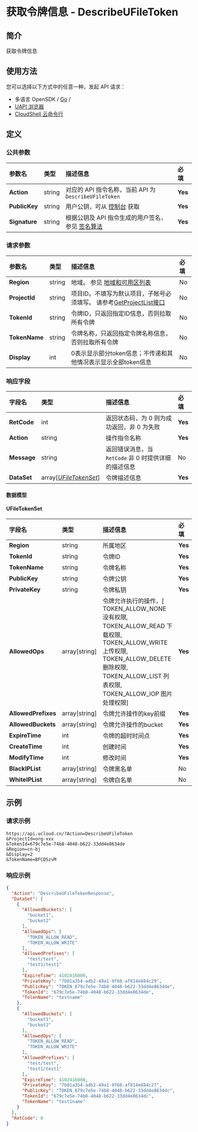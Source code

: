# 获取令牌信息 - DescribeUFileToken

## 简介

获取令牌信息






## 使用方法

您可以选择以下方式中的任意一种，发起 API 请求：
- 多语言 OpenSDK / [Go](https://github.com/ucloud/ucloud-sdk-go) /
- [UAPI 浏览器](https://console.ucloud.cn/uapi/detail?id=DescribeUFileToken)
- [CloudShell 云命令行](https://shell.ucloud.cn/)


## 定义

### 公共参数

| 参数名 | 类型 | 描述信息 | 必填 |
|:---|:---|:---|:---|
| **Action**     | string  | 对应的 API 指令名称，当前 API 为 `DescribeUFileToken`                        | **Yes** |
| **PublicKey**  | string  | 用户公钥，可从 [控制台](https://console.ucloud.cn/uapi/apikey) 获取                                             | **Yes** |
| **Signature**  | string  | 根据公钥及 API 指令生成的用户签名，参见 [签名算法](api/summary/signature.md)  | **Yes** |

### 请求参数

| 参数名 | 类型 | 描述信息 | 必填 |
|:---|:---|:---|:---|
| **Region** | string | 地域。 参见 [地域和可用区列表](api/summary/regionlist) |No|
| **ProjectId** | string | 项目ID。不填写为默认项目，子帐号必须填写。 请参考[GetProjectList接口](api/summary/get_project_list) |No|
| **TokenId** | string | 令牌ID，只返回指定ID信息，否则拉取所有令牌 |No|
| **TokenName** | string | 令牌名称，只返回指定令牌名称信息，否则拉取所有令牌 |No|
| **Display** | int | 0表示显示部分token信息；不传递和其他情况表示显示全部token信息 |No|

### 响应字段

| 字段名 | 类型 | 描述信息 | 必填 |
|:---|:---|:---|:---|
| **RetCode** | int | 返回状态码，为 0 则为成功返回，非 0 为失败 |**Yes**|
| **Action** | string | 操作指令名称 |**Yes**|
| **Message** | string | 返回错误消息，当 `RetCode` 非 0 时提供详细的描述信息 |No|
| **DataSet** | array[[*UFileTokenSet*](#UFileTokenSet)] | 令牌描述信息 |**Yes**|

#### 数据模型


#### UFileTokenSet

| 字段名 | 类型 | 描述信息 | 必填 |
|:---|:---|:---|:---|
| **Region** | string | 所属地区 |**Yes**|
| **TokenId** | string | 令牌ID |**Yes**|
| **TokenName** | string | 令牌名称 |**Yes**|
| **PublicKey** | string | 令牌公钥 |**Yes**|
| **PrivateKey** | string | 令牌私钥 |**Yes**|
| **AllowedOps** | array[string] | 令牌允许执行的操作，[ TOKEN_ALLOW_NONE 没有权限, TOKEN_ALLOW_READ 下载权限, TOKEN_ALLOW_WRITE 上传权限, TOKEN_ALLOW_DELETE 删除权限, TOKEN_ALLOW_LIST 列表权限, TOKEN_ALLOW_IOP 图片处理权限] |**Yes**|
| **AllowedPrefixes** | array[string] | 令牌允许操作的key前缀 |**Yes**|
| **AllowedBuckets** | array[string] | 令牌允许操作的bucket |**Yes**|
| **ExpireTime** | int | 令牌的超时时间点 |**Yes**|
| **CreateTime** | int | 创建时间 |**Yes**|
| **ModifyTime** | int | 修改时间 |**Yes**|
| **BlackIPList** | array[string] | 令牌黑名单 |No|
| **WhiteIPList** | array[string] | 令牌白名单 |No|

## 示例

### 请求示例
    
```
https://api.ucloud.cn/?Action=DescribeUFileToken
&ProjectId=org-xxx
&TokenId=679c7e5e-74b8-4048-b622-33dd4e8634de
&Region=cn-bj
&Display=2
&TokenName=BFCOSzvM
```

### 响应示例
    
```json
{
  "Action": "DescribeUFileTokenResponse",
  "DataSet": [
    {
      "AllowedBuckets": [
        "bucket1",
        "bucket2"
      ],
      "AllowedOps": [
        "TOKEN_ALLOW_READ",
        "TOKEN_ALLOW_WRITE"
      ],
      "AllowedPrefixes": [
        "test/test",
        "test1/test1"
      ],
      "ExpireTime": 4102416000,
      "PrivateKey": "7b01a354-adb2-49a1-9f68-af814e884c29",
      "PublicKey": "TOKEN_679c7e5e-74b8-4048-b622-33dd4e8634de",
      "TokenId": "679c7e5e-74b8-4048-b622-33dd4e8634de",
      "TolenName": "testname"
    },
    {
      "AllowedBuckets": [
        "bucket1",
        "bucket2"
      ],
      "AllowedOps": [
        "TOKEN_ALLOW_READ",
        "TOKEN_ALLOW_WRITE"
      ],
      "AllowedPrefixes": [
        "test/test",
        "test1/test1"
      ],
      "ExpireTime": 4102416000,
      "PrivateKey": "7b01a354-adb2-49a1-9f68-af814e884c27",
      "PublicKey": "TOKEN_679c7e5e-74b8-4048-b622-33dd4e8634dc",
      "TokenId": "679c7e5e-74b8-4048-b622-33dd4e8634dc",
      "TokenName": "test1name"
    }
  ],
  "RetCode": 0
}
```





